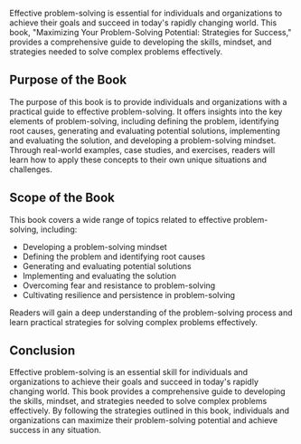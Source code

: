 
Effective problem-solving is essential for individuals and organizations to achieve their goals and succeed in today's rapidly changing world. This book, "Maximizing Your Problem-Solving Potential: Strategies for Success," provides a comprehensive guide to developing the skills, mindset, and strategies needed to solve complex problems effectively.

Purpose of the Book
-------------------

The purpose of this book is to provide individuals and organizations with a practical guide to effective problem-solving. It offers insights into the key elements of problem-solving, including defining the problem, identifying root causes, generating and evaluating potential solutions, implementing and evaluating the solution, and developing a problem-solving mindset. Through real-world examples, case studies, and exercises, readers will learn how to apply these concepts to their own unique situations and challenges.

Scope of the Book
-----------------

This book covers a wide range of topics related to effective problem-solving, including:

* Developing a problem-solving mindset
* Defining the problem and identifying root causes
* Generating and evaluating potential solutions
* Implementing and evaluating the solution
* Overcoming fear and resistance to problem-solving
* Cultivating resilience and persistence in problem-solving

Readers will gain a deep understanding of the problem-solving process and learn practical strategies for solving complex problems effectively.

Conclusion
----------

Effective problem-solving is an essential skill for individuals and organizations to achieve their goals and succeed in today's rapidly changing world. This book provides a comprehensive guide to developing the skills, mindset, and strategies needed to solve complex problems effectively. By following the strategies outlined in this book, individuals and organizations can maximize their problem-solving potential and achieve success in any situation.
